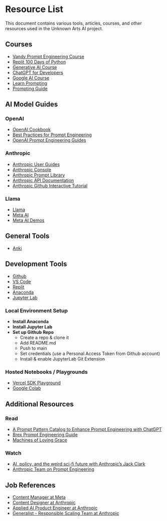 # Resource List

This document contains various tools, articles, courses, and other resources used in the Unknown Arts AI project.

## Courses
- [Vandy Prompt Engineering Course](https://www.coursera.org/learn/prompt-engineering)
- [Replit 100 Days of Python](https://replit.com/learn/100-days-of-python)
- [Generative AI Course](https://www.coursera.org/learn/generative-ai-for-everyone)
- [ChatGPT for Developers](https://www.deeplearning.ai/short-courses/chatgpt-prompt-engineering-for-developers/)
- [Google AI Course](https://www.coursera.org/learn/google-ai-essentials)
- [Learn Prompting](https://learnprompting.org)
- [Prompting Guide](https://www.promptingguide.ai)

## AI Model Guides

### OpenAI
- [OpenAI Cookbook](https://cookbook.openai.com/)
- [Best Practices for Prompt Engineering](https://help.openai.com/en/articles/6654000-best-practices-for-prompt-engineering-with-the-openai-api)
- [OpenAI Prompt Engineering Guides](https://platform.openai.com/docs/guides/prompt-engineering)

### Anthropic
- [Anthropic User Guides](https://docs.anthropic.com/en/docs/welcome)
- [Anthropic Console](https://console.anthropic.com/dashboard)
- [Anthropic Prompt Library](https://docs.anthropic.com/en/prompt-library/library)
- [Anthropic API Documentation](https://docs.anthropic.com/en/api/getting-started)
- [Anthropic Github Interactive Tutorial](https://github.com/anthropics/prompt-eng-interactive-tutorial/blob/master/Anthropic%201P/00_Tutorial_How-To.ipynb)

### Llama
- [Llama](https://www.llama.com/)
- [Meta AI](https://www.meta.ai/?utm_source=llama_meta_site&utm_medium=web&utm_content=Llama_nav&utm_campaign=July_moment)
- [Meta AI Demos](https://aidemos.meta.com/)

## General Tools
- [Anki](https://apps.ankiweb.net/)

## Development Tools

- [Github](https://github.com)
- [VS Code](https://code.visualstudio.com/download)
- [Replit](https://replit.com/)
- [Anaconda](https://www.anaconda.com)
- [Jupyter Lab](https://jupyter.org)


### Local Environment Setup
- **Install Anaconda**
- **Install Jupyter Lab**
- **Set up Github Repo**
    - Create a repo & clone it
    - Add README.md
    - Push to main
    - Set credentials (use a Personal Access Token from Github account)
    - Install & enable JupyterLab Git Extension

### Hosted Notebooks / Playgrounds
- [Vercel SDK Playground](https://sdk.vercel.ai/playground)
- [Google Colab](https://colab.research.google.com/#scrollTo=GJBs_flRovLc)

## Additional Resources

### Read
- [A Prompt Pattern Catalog to Enhance Prompt Engineering with ChatGPT](https://arxiv.org/pdf/2302.11382)
- [Brex Prompt Engineering Guide](https://github.com/brexhq/prompt-engineering)
- [Machines of Loving Grace](https://darioamodei.com/machines-of-loving-grace)

### Watch
- [AI, policy, and the weird sci-fi future with Anthropic’s Jack Clark](https://www.youtube.com/watch?v=b1-OuHWu88Y)
- [Anthropic Team on Prompt Engineering](https://www.youtube.com/watch?v=T9aRN5JkmL8)

## Job References
- [Content Manager at Meta](https://www.metacareers.com/jobs/902233335134239/)
- [Content Designer at Anthropic](https://boards.greenhouse.io/anthropic/jobs/4118281008)
- [Applied AI Product Engineer at Anthropic](https://boards.greenhouse.io/anthropic/jobs/4131823008)
- [Generalist - Responsible Scaling Team at Anthropic](https://boards.greenhouse.io/anthropic/jobs/4035533008)